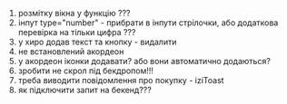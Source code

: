 1. розмітку вікна у функцію ???
2. інпут type="number" - прибрати в інпути стрілочки, або додаткова перевірка на
   тільки цифра ???
3. у хиро додав текст та кнопку - видалити
4. не встановлений акордеон
5. у акордеон іконки додавати? або вони автоматично додаються?
6. зробити не скрол під бекдропом!!!
7. треба виводити повідомлення про покупку - iziToast
8. як підключити запит на бекенд???

